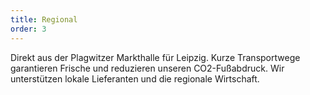 ```yaml
---
title: Regional
order: 3
---
```

Direkt aus der Plagwitzer Markthalle für Leipzig. Kurze Transportwege garantieren Frische und reduzieren unseren CO2-Fußabdruck. Wir unterstützen lokale Lieferanten und die regionale Wirtschaft.
